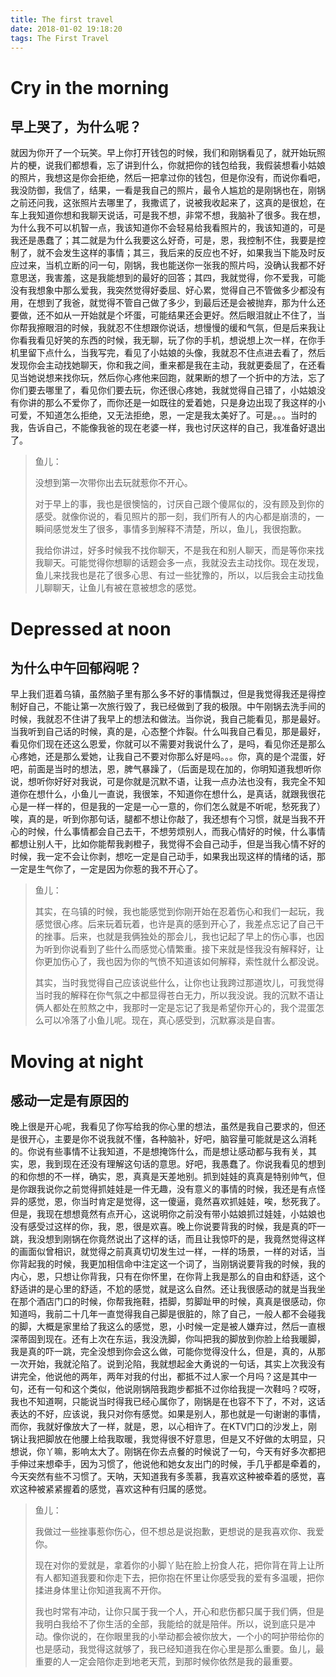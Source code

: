 ```yaml
---
title: The first travel
date: 2018-01-02 19:18:20
tags: The First Travel
---
```

# Cry in the morning 

## **早上哭了，为什么呢？**

就因为你开了一个玩笑。早上你打开钱包的时候，我们和刚锅看见了，就开始玩照片的梗，说我们都想看，忘了讲到什么，你就把你的钱包给我，我假装想看小姑娘的照片，我想这是你会拒绝，然后一把拿过你的钱包，但是你没有，而说你看吧，我没防御，我信了，结果，一看是我自己的照片，最令人尴尬的是刚锅也在，刚锅之前还问我，这张照片去哪里了，我撒谎了，说被我收起来了，这真的是很尬，在车上我知道你想和我聊天说话，可是我不想，非常不想，我脑补了很多。我在想，为什么我不可以机智一点，我该知道你不会轻易给我看照片的，我该知道的，可是我还是愚蠢了；其二就是为什么我要这么好奇，可是，恩，我控制不住，我要是控制了，就不会发生这样的事情；其三，我后来的反应也不好，如果我当下能及时反应过来，当机立断的问一句，刚锅，我也能送你一张我的照片吗，没确认我都不好意思送，我害羞，这是我能想到的最好的回答；其四，我就觉得，你不爱我，可能没有我想象中那么爱我，我突然觉得好委屈、好心累，觉得自己不管做多少都没有用，在想到了我爸，就觉得不管自己做了多少，到最后还是会被抛弃，那为什么还要做，还不如从一开始就是个坏蛋，可能结果还会更好。然后眼泪就止不住了，当你帮我擦眼泪的时候，我就忍不住想跟你说话，想慢慢的缓和气氛，但是后来我让你看我看见好笑的东西的时候，我无聊，玩了你的手机，想说想上次一样，在你手机里留下点什么，当我写完，看见了小姑娘的头像，我就忍不住点进去看了，然后发现你会主动找她聊天，你和我之间，重来都是我在主动，我就更委屈了，在还看见当她说想来找你玩，然后你心疼他来回跑，就果断的想了一个折中的方法，忘了你们要去哪里了，看见你们要去玩，你还很心疼她，我就觉得自己错了，小姑娘没有你讲的那么不爱你了，而你还是一如既往的爱着她，只是身边出现了我这样的小可爱，不知道怎么拒绝，又无法拒绝，恩，一定是我太美好了。可是。。。当时的我，告诉自己，不能像我爸的现在老婆一样，我也讨厌这样的自己，我准备好退出了。

> 鱼儿：
> 
> 没想到第一次带你出去玩就惹你不开心。
> 
> 对于早上的事，我也是很懊恼的，讨厌自己跟个傻屌似的，没有顾及到你的感受。就像你说的，看见照片的那一刻，我们所有人的内心都是崩溃的，一瞬间感觉发生了很多，事情多到解释不清楚，所以，鱼儿，我很抱歉。
> 
> 我给你讲过，好多时候我不找你聊天，不是我在和别人聊天，而是等你来找我聊天。可能觉得你想聊的话题会多一点，我就没去主动找你。现在发现，鱼儿来找我也是花了很多心思、有过一些犹豫的，所以，以后我会主动找鱼儿聊聊天，让鱼儿有被在意被想念的感觉。

# Depressed at noon

## **为什么中午回郁闷呢？**

早上我们逛着乌镇，虽然脑子里有那么多不好的事情飘过，但是我觉得我还是得控制好自己，不能让第一次旅行毁了，我已经做到了我的极限。中午刚锅去洗手间的时候，我就忍不住讲了我早上的想法和做法。当你说，我自己能看见，那是最好。当我听到自己话的时候，真的是，心态整个炸裂。什么叫我自己看见，那是最好，看见你们现在还这么恩爱，你就可以不需要对我说什么了，是吗，看见你还是那么心疼她，还是那么爱她，让我自己不要对你那么好是吗。。。你，真的是个混蛋，好吧，前面是当时的想法，恩，脾气暴躁了，（后面是现在加的，你明知道我想听你说，想听你好好对我说，可是你就是沉默不语，让我一点办法也没有，我完全不知道你在想什么，小鱼儿一直说，我很笨，不知道你在想什么，是真话，就跟我很花心是一样一样的，但是我的一定是一心一意的，你们怎么就是不听呢，愁死我了）唉，真的是，听到你那句话，腿都不想让你敲了，我还想有个习惯，就是当我不开心的时候，什么事情都会自己去干，不想劳烦别人，而我心情好的时候，什么事情都想让别人干，比如你能帮我剥橙子，我觉得不会自己动手，但是当我心情不好的时候，我一定不会让你剥，想吃一定是自己动手，如果我出现这样的情绪的话，那一定是生气你了，一定是因为你惹的我不开心了。

> 鱼儿：
> 
> 其实，在乌镇的时候，我也能感觉到你刚开始在忍着伤心和我们一起玩，我感觉很心疼。后来玩着玩着，也许是真的感到开心了，我差点忘记了自己干的挫事。后来，也就是我俩独处的那会儿，我也记起了早上的伤心事，也因为听到你说看到了些什么而感觉心情繁重。接下来就是怪我没有解释好，让你更加伤心了，我也因为你的气愤不知道该如何解释，索性就什么都没说。
> 
> 其实，当时我觉得自己应该说些什么，让你也让我跨过那道坎儿，可我觉得当时我的解释在你气氛之中都显得苍白无力，所以我没说。我的沉默不语让俩人都处在煎熬之中，我那时一定是忘记了我是希望你开心的，我个混蛋怎么可以冷落了小鱼儿呢。现在，真心感受到，沉默寡淡是自害。

# Moving at night

## **感动一定是有原因的**

晚上很是开心呢，我看见了你写给我的你心里的想法，虽然是我自己要求的，但还是很开心，主要是你不说我就不懂，各种脑补，好吧，脑容量可能就是这么消耗的。你说有些事情不让我知道，不是想掩饰什么，而是想让感动都与我有关，其实，恩，我到现在还没有理解这句话的意思。好吧，我愚蠢了。你说我看见的想到的和你想的不一样，确实，恩，真真是天差地别。抓到娃娃的真真是特别帅气，但是你跟我说你之前觉得抓娃娃是一件无趣，没有意义的事情的时候，我还是有点怪异的感觉，恩，你当时肯定是觉得，这一傻逼，竟然喜欢抓娃娃，唉，愁死我了。但是，我现在想想竟然有点开心，这说明你之前没有带小姑娘抓过娃娃，小姑娘也没有感受过这样的你，我，恩，很是欢喜。晚上你说要背我的时候，我是真的吓一跳，我没想到刚锅在你竟然说出了这样的话，而且让我惊吓的是，我竟然觉得这样的画面似曾相识，就觉得之前真真切切发生过一样，一样的场景，一样的对话，当你背起我的时候，我更加相信命中注定这一个词了，当刚锅说要背我的时候，我的内心，恩，只想让你背我，只有在你怀里，在你背上我是那么的自由和舒适，这个舒适讲的是心里的舒适，不尬的感觉，就是这么自然。还让我很感动的就是当我坐在那个酒店门口的时候，你帮我拖鞋，捂脚，剪脚趾甲的时候，真真是很感动，你知道吗，我前二十几年一直觉得我自己脚是很脏的，除了自己，一般人都不会碰我的脚，大概是家里给了我这么的感觉，恩，小时候一定是被人嫌弃过，然后一直根深蒂固到现在。还有上次在东运，我没洗脚，你叫把我的脚放到你脸上给我暖脚，我是真的吓一跳，完全没想到你会这么做，可能你觉得没什么，但是，真的，从那一次开始，我就沦陷了。说到沦陷，我就想起金大勇说的一句话，其实上次我没有讲完全，他说他的两年，两年对我的付出，都抵不过人家一个月吗？这是其中一句，还有一句和这个类似，他说刚锅陪我跑步都抵不过你给我提一次鞋吗？哎呀，我也不知道啊，只能说当时得我已经心属你了，刚锅是在也容不下了，不对，这话表达的不好，应该说，我只对你有感觉。如果是别人，那也就是一句谢谢的事情，而你，我就好像放大了一样，就是，恩，以心相许了。在KTV门口的沙发上，刚锅让我把脚放在他腰上给我取暖，我觉得很不好意思，但是又不好做的太明显，只想说，你丫嘛，影响太大了。刚锅在你去点餐的时候说了一句，今天有好多次都把手伸过来想牵手，因为习惯了，他说他和她女友出门的时候，手几乎都是牵着的，今天突然有些不习惯了。天呐，天知道我有多羡慕，我喜欢这种被牵着的感觉，喜欢这种被紧紧握着的感觉，喜欢这种有归属的感觉。

> 鱼儿：
> 
> 我做过一些挫事惹你伤心，但不想总是说抱歉，更想说的是我喜欢你、我爱你。
> 
> 现在对你的爱就是，拿着你的小脚丫贴在脸上扮食人花，把你背在背上让所有人都知道我要和你走下去，把你抱在怀里让你感受我的爱有多温暖，把你揉进身体里让你知道我离不开你。
> 
> 我也时常有冲动，让你只属于我一个人，开心和悲伤都只属于我们俩，但是我明白我给不了你生活的全部，我能给的就是陪伴。所以，说到底只是冲动。像你说的，在你眼里我的小举动都会被你放大，一个小的呵护带给你的也是感动，我觉得这就够了，我已经知道我在你心里是那么重要。鱼儿，最重要的人一定会陪你走到地老天荒，到那时候你依然是我的最重要。